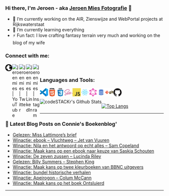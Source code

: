 ### Hi there, I'm Jeroen - aka [Jeroen Mies Fotografie][website] 👋

- 🔭 I’m currently working on the AIR, Zienswijze and WebPortal projects at Rijkswaterstaat
- 🌱 I’m currently learning everything
- ⚡ Fun fact: I love crafting fantasy terrain very much and working on the blog of my wife

### Connect with me:

[<img align="left" alt="jeroenmies" width="22px" src="https://raw.githubusercontent.com/iconic/open-iconic/master/svg/globe.svg" />][website]
[<img align="left" alt="jeroenmies | YouTube" width="22px" src="https://cdn.jsdelivr.net/npm/simple-icons@v3/icons/youtube.svg" />][youtube]
[<img align="left" alt="jeroenmies | Twitter" width="22px" src="https://cdn.jsdelivr.net/npm/simple-icons@v3/icons/twitter.svg" />][twitter]
[<img align="left" alt="jeroenmies | LinkedIn" width="22px" src="https://cdn.jsdelivr.net/npm/simple-icons@v3/icons/linkedin.svg" />][linkedin]
[<img align="left" alt="jeroenmies | Instagram" width="22px" src="https://cdn.jsdelivr.net/npm/simple-icons@v3/icons/instagram.svg" />][instagram]

<br />

### Languages and Tools:

[<img align="left" alt="Visual Studio Code" width="26px" src="https://raw.githubusercontent.com/github/explore/80688e429a7d4ef2fca1e82350fe8e3517d3494d/topics/visual-studio-code/visual-studio-code.png" />][webdevplaylist]
[<img align="left" alt="HTML5" width="26px" src="https://raw.githubusercontent.com/github/explore/80688e429a7d4ef2fca1e82350fe8e3517d3494d/topics/html/html.png" />][webdevplaylist]
[<img align="left" alt="CSS3" width="26px" src="https://raw.githubusercontent.com/github/explore/80688e429a7d4ef2fca1e82350fe8e3517d3494d/topics/css/css.png" />][cssplaylist]
[<img align="left" alt="Sass" width="26px" src="https://raw.githubusercontent.com/github/explore/80688e429a7d4ef2fca1e82350fe8e3517d3494d/topics/sass/sass.png" />][cssplaylist]
[<img align="left" alt="JavaScript" width="26px" src="https://raw.githubusercontent.com/github/explore/80688e429a7d4ef2fca1e82350fe8e3517d3494d/topics/javascript/javascript.png" />][jsplaylist]
[<img align="left" alt="React" width="26px" src="https://raw.githubusercontent.com/github/explore/80688e429a7d4ef2fca1e82350fe8e3517d3494d/topics/react/react.png" />][reactplaylist]
[<img align="left" alt="GraphQL" width="26px" src="https://raw.githubusercontent.com/github/explore/80688e429a7d4ef2fca1e82350fe8e3517d3494d/topics/graphql/graphql.png" />][webdevplaylist]
[<img align="left" alt="SQL" width="26px" src="https://raw.githubusercontent.com/github/explore/80688e429a7d4ef2fca1e82350fe8e3517d3494d/topics/sql/sql.png" />][webdevplaylist]
[<img align="left" alt="Git" width="26px" src="https://raw.githubusercontent.com/github/explore/80688e429a7d4ef2fca1e82350fe8e3517d3494d/topics/git/git.png" />][webdevplaylist]
[<img align="left" alt="GitHub" width="26px" src="https://raw.githubusercontent.com/github/explore/78df643247d429f6cc873026c0622819ad797942/topics/github/github.png" />][webdevplaylist]

<br />
<br />

<img align="left" alt="codeSTACKr's Github Stats" src="https://github-readme-stats.vercel.app/api?username=jeroenmies&show_icons=true&hide_border=true&count_private=true&theme=tokyonight" />

[![Top Langs](https://github-readme-stats.vercel.app/api/top-langs/?username=jeroenmies)](https://github.com/jeroenmies/github-readme-stats)

---

### 📕 Latest Blog Posts on Connie's Boekenblog'
<!-- BLOG-POST-LIST:START -->
- [Gelezen: Miss Lattimore’s brief](https://conniesboekenblog.nl/2021/09/24/gelezen-miss-lattimores-brief/?utm_source=rss&utm_medium=rss&utm_campaign=gelezen-miss-lattimores-brief)
- [Winactie: ebook – Vluchtweg – Jet van Vuuren](https://conniesboekenblog.nl/2021/09/24/winactie-ebook-vluchtweg-jet-van-vuuren/?utm_source=rss&utm_medium=rss&utm_campaign=winactie-ebook-vluchtweg-jet-van-vuuren)
- [Winactie: Nila en het antwoord op echt alles – Sam Copeland](https://conniesboekenblog.nl/2021/09/23/winactie-nila-en-het-antwoord-op-echt-alles-sam-copeland/?utm_source=rss&utm_medium=rss&utm_campaign=winactie-nila-en-het-antwoord-op-echt-alles-sam-copeland)
- [Winactie: Maak kans op een ebook naar keuze van Saskia Schouten](https://conniesboekenblog.nl/2021/09/22/winactie-maak-kans-op-een-ebook-naar-keuze-van-saskia-schouten/?utm_source=rss&utm_medium=rss&utm_campaign=winactie-maak-kans-op-een-ebook-naar-keuze-van-saskia-schouten)
- [Winactie: De zeven zussen – Lucinda Riley](https://conniesboekenblog.nl/2021/09/21/winactie-de-zeven-zussen-lucinda-riley/?utm_source=rss&utm_medium=rss&utm_campaign=winactie-de-zeven-zussen-lucinda-riley)
- [Gelezen: Billy Summers – Stephen King](https://conniesboekenblog.nl/2021/09/20/gelezen-billy-summers-stephen-king/?utm_source=rss&utm_medium=rss&utm_campaign=gelezen-billy-summers-stephen-king)
- [Winactie: Maak kans op twee kleurboeken van BBNC uitgevers](https://conniesboekenblog.nl/2021/09/20/winactie-maak-kans-op-twee-kleurboeken-van-bbnc-uitgevers/?utm_source=rss&utm_medium=rss&utm_campaign=winactie-maak-kans-op-twee-kleurboeken-van-bbnc-uitgevers)
- [Winactie: bundel historische verhalen](https://conniesboekenblog.nl/2021/09/19/winactie-bundel-historische-verhalen/?utm_source=rss&utm_medium=rss&utm_campaign=winactie-bundel-historische-verhalen)
- [Winactie: Apeirogon – Colum McCann](https://conniesboekenblog.nl/2021/09/18/winactie-apeirogon-colum-mccann/?utm_source=rss&utm_medium=rss&utm_campaign=winactie-apeirogon-colum-mccann)
- [Winactie: Maak kans op het boek Ontsluierd](https://conniesboekenblog.nl/2021/09/17/winactie-maak-kans-op-het-boek-ontsluierd/?utm_source=rss&utm_medium=rss&utm_campaign=winactie-maak-kans-op-het-boek-ontsluierd)
<!-- BLOG-POST-LIST:END -->

---

[website]: https://jeroenmiesfotografie.nl
[twitter]: https://twitter.com/jeroenmies
[youtube]: https://www.youtube.com/channel/UCdM6wXDAk3Y8_ycxkSfAD7Q
[instagram]: https://www.instagram.com/jeroenmies/
[linkedin]: https://www.linkedin.com/in/jeroenmies/
[webdevplaylist]: https://www.youtube.com/playlist?list=PLlhZGGVFsRrTQQnp_2UwWSoAigm-9_SqR
[jsplaylist]: https://www.youtube.com/playlist?list=PLC5BA7CB1270B2073
[cssplaylist]: https://www.youtube.com/playlist?list=PLlhZGGVFsRrSeV5xra6z-nU60cqompunz
[reactplaylist]: https://www.youtube.com/playlist?list=PLC5BA7CB1270B2073

